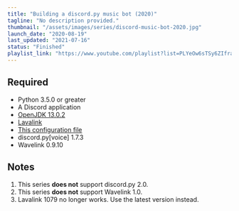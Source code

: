 ```yaml
---
title: "Building a discord.py music bot (2020)"
tagline: "No description provided."
thumbnail: "/assets/images/series/discord-music-bot-2020.jpg"
launch_date: "2020-08-19"
last_updated: "2021-07-16"
status: "Finished"
playlist_link: "https://www.youtube.com/playlist?list=PLYeOw6sTSy6ZIfraPiUsJWuxjqoL47U3u"
---
```


## Required

* Python 3.5.0 or greater
* A Discord application
* [OpenJDK 13.0.2](https://jdk.java.net/archive/)
* [Lavalink](https://ci.fredboat.com/viewLog.html?buildId=lastSuccessful&buildTypeId=Lavalink_Build&tab=artifacts&guest=1)
* [This configuration file](https://github.com/Carberra/discord.py-music-tutorial/blob/master/config/application.yml)
* discord.py[voice] 1.7.3
* Wavelink 0.9.10

## Notes

1. This series **does not** support discord.py 2.0.
2. This series **does not** support Wavelink 1.0.
3. Lavalink 1079 no longer works. Use the latest version instead.
